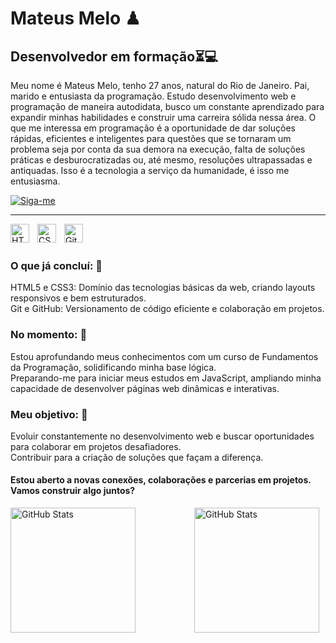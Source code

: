 # Mateus Melo ♟
## **Desenvolvedor em formação**⏳💻

Meu nome é Mateus Melo, tenho 27 anos, natural do Rio de Janeiro. Pai, marido e entusiasta da programação. Estudo desenvolvimento web e programação de maneira autodidata, busco um constante aprendizado para expandir minhas habilidades e construir uma carreira sólida nessa área. O que me interessa em programação é a oportunidade de dar soluções rápidas, eficientes e inteligentes para questões que se tornaram um problema seja por conta da sua demora na execução, falta de soluções práticas e desburocratizadas ou, até mesmo, resoluções ultrapassadas e antiquadas. Isso é a tecnologia a serviço da humanidade, é isso me entusiasma.  

<a href="https://github.com/mateusgdmelo?tab=followers">
  <img 
      title="Siga-me"
      src="https://custom-icon-badges.demolab.com/github/followers/mateusgdmelo?color=236ad3&labelColor=1155ba&style=for-the-badge&logo=person-add&label=follow&logoColor=white" 
      alt="Siga-me"
  >
</a>   

---
<img 
  align="left"
  alt="HTML"
  title="HTML"
  width="30px"
  style="padding-right: 10px;"
  src="https://cdn.jsdelivr.net/gh/devicons/devicon@latest/icons/html5/html5-original.svg"
/>
<img
  align="left"
  alt="CSS"
  title="CSS"
  width="30px"
  style="padding-right: 10px;"
  src="https://cdn.jsdelivr.net/gh/devicons/devicon@latest/icons/css3/css3-original.svg"/>
<img 
  align="left"
  alt="Git"
  title="Git"
  width="30px"
  style="padding-right: 10px;"
  src="https://cdn.jsdelivr.net/gh/devicons/devicon@latest/icons/git/git-original.svg"
/>  
<br>
### O que já concluí: 🚀
HTML5 e CSS3: Domínio das tecnologias básicas da web, criando layouts responsivos e bem estruturados.  
Git e GitHub: Versionamento de código eficiente e colaboração em projetos.

### No momento: 📖
Estou aprofundando meus conhecimentos com um curso de Fundamentos da Programação, solidificando minha base lógica.  
Preparando-me para iniciar meus estudos em JavaScript, ampliando minha capacidade de desenvolver páginas web dinâmicas e interativas.  

### Meu objetivo: 🎯 
Evoluir constantemente no desenvolvimento web e buscar oportunidades para colaborar em projetos desafiadores.  
Contribuir para a criação de soluções que façam a diferença.  

#### Estou aberto a novas conexões, colaborações e parcerias em projetos. Vamos construir algo juntos?

<img 
  align="left"
  alt="GitHub Stats"
  height="200"
  style="padding-right: 10px;"
  src="https://github-readme-stats.vercel.app/api?username=mateusgdmelo&show_icons=true&theme=tokyonight&locale=pt-br"
/>
<img 
  align="right"
  alt="GitHub Stats"
  height="200"
  style="padding-right: 10px;"
  src="https://github-readme-stats.vercel.app/api/top-langs/?username=mateusgdmelo&theme=tokyonight&layout=compact&custom_title=Tecnologias&langs_count=7"
/>
